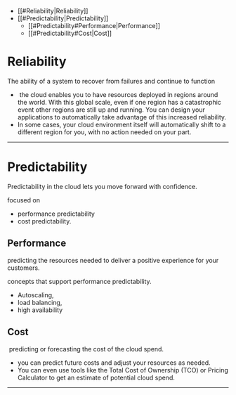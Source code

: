 
- [[#Reliability|Reliability]]
- [[#Predictability|Predictability]]
	- [[#Predictability#Performance|Performance]]
	- [[#Predictability#Cost|Cost]]

# Reliability

The ability of a system to recover from failures and continue to function

-  the cloud enables you to have resources deployed in regions around the world. With this global scale, even if one region has a catastrophic event other regions are still up and running. You can design your applications to automatically take advantage of this increased reliability.
- In some cases, your cloud environment itself will automatically shift to a different region for you, with no action needed on your part.

---
# Predictability

Predictability in the cloud lets you move forward with confidence.

focused on 
- performance predictability
- cost predictability.

## Performance
predicting the resources needed to deliver a positive experience for your customers.

concepts that support performance predictability.
- Autoscaling, 
- load balancing, 
- high availability
## Cost
 predicting or forecasting the cost of the cloud spend.

- you can predict future costs and adjust your resources as needed.
- You can even use tools like the Total Cost of Ownership (TCO) or Pricing Calculator to get an estimate of potential cloud spend.

---